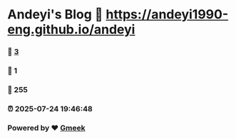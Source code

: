 # Andeyi's Blog :link: https://andeyi1990-eng.github.io/andeyi 
### :page_facing_up: [3](https://andeyi1990-eng.github.io/andeyi/tag.html) 
### :speech_balloon: 1 
### :hibiscus: 255 
### :alarm_clock: 2025-07-24 19:46:48 
### Powered by :heart: [Gmeek](https://github.com/Meekdai/Gmeek)
